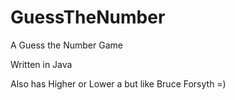 # GuessTheNumber

A Guess the Number Game

Written in Java

Also has Higher or Lower a but like Bruce Forsyth =)

